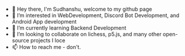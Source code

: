- 👋 Hey there, I'm Sudhanshu, welcome to my github page
- 👀 I’m interested in WebDevelopment, Discord Bot Development, and Android App development
- 🌱 I’m currently learning Backend Development
- 💞️ I’m looking to collaborate on lichess, p5.js, and many other open-source projects I loce
- 📫 How to reach me - don't.

<!---
sudhanshu-was-taken/sudhanshu-was-taken is a ✨ special ✨ repository because its `README.md` (this file) appears on your GitHub profile.
You can click the Preview link to take a look at your changes.
--->
